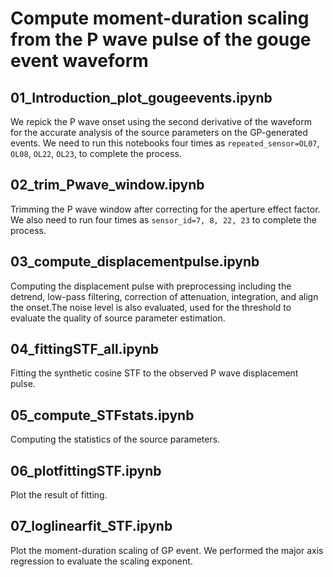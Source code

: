 # Compute moment-duration scaling from the P wave pulse of the gouge event waveform

## 01_Introduction_plot_gougeevents.ipynb
We repick the P wave onset using the second derivative of the waveform for the accurate analysis of the source parameters on the GP-generated events. We need to run this notebooks four times as `repeated_sensor=OL07`, `OL08`, `OL22`, `OL23`, to complete the process. 

## 02_trim_Pwave_window.ipynb
Trimming the P wave window after correcting for the aperture effect factor. We also need to run four times as `sensor_id=7, 8, 22, 23` to complete the process. 

## 03_compute_displacementpulse.ipynb
Computing the displacement pulse with preprocessing including the detrend, low-pass filtering, correction of attenuation, integration, and align the onset.The noise level is also evaluated, used for the threshold to evaluate the quality of source parameter estimation.

## 04_fittingSTF_all.ipynb
Fitting the synthetic cosine STF to the observed P wave displacement pulse.

## 05_compute_STFstats.ipynb
Computing the statistics of the source parameters.

## 06_plotfittingSTF.ipynb
Plot the result of fitting.

## 07_loglinearfit_STF.ipynb
Plot the moment-duration scaling of GP event. We performed the major axis regression to evaluate the scaling exponent.

